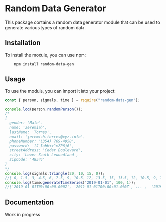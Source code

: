 # Random Data Generator

This package contains a random data generator module that can be used to generate various types of random data.

## Installation

To install the module, you can use npm:

```bash
    npm install random-data-gen
```

## Usage

To use the module, you can import it into your project:

```javascript
const { person, signals, time } = require("random-data-gen");

console.log(person.randomPerson());
/*
{
  gender: 'Male',
  name: 'Jeremiah',
  lastName: 'Torres',
  email: 'jeremiah.torres@xyz.info',
  phoneNumber: '(354) 769-4958',
  password: 'lJ_IahH+x^vZP6j6',
  streetAddress: 'Cedar Boulevard',
  city: 'Lower South Lewoodland',
  zipCode: '48546'
}
*/
console.log(signals.triangle(20, 10, 15, 0));
//[ 0, 1.5, 3, 4.5, 6, 7.5, 9, 10.5, 12, 13.5, 15, 13.5, 12, 10.5, 9, 7.5, 6, 4.5, 3, 1.5]
console.log(time.generateTimeSeries("2019-01-01", 100, 1));
//['2019-01-01T00:00:00.000Z', '2019-01-01T00:00:01.000Z', ... ,  '2019-01-01T00:01:39.000Z'];
```

## Documentation

Work in progress
